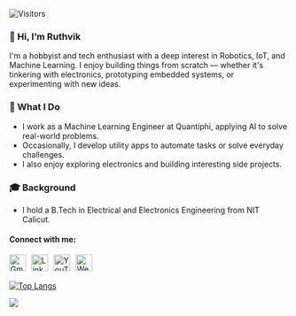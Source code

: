 ![Visitors](https://api.visitorbadge.io/api/visitors?path=https%3A%2F%2Fgithub.com%2Fruthvik-1411&label=Visits&labelColor=%23112240&countColor=%2364FFDA)

### 👋 Hi, I’m Ruthvik
I'm a hobbyist and tech enthusiast with a deep interest in Robotics, IoT, and Machine Learning. I enjoy building things from scratch — whether it's tinkering with electronics, prototyping embedded systems, or experimenting with new ideas.
### 🔧 What I Do
- I work as a Machine Learning Engineer at Quantiphi, applying AI to solve real-world problems.
- Occasionally, I develop utility apps to automate tasks or solve everyday challenges.
- I also enjoy exploring electronics and building interesting side projects.
### 🎓 Background
- I hold a B.Tech in Electrical and Electronics Engineering from NIT Calicut.

#### Connect with me:
<a href="mailto:nagasairuthvik1919@gmail.com" target="_blank">
  <img align="left" alt="Gmail" width="30px" style="margin-right: 10px;" src="https://upload.wikimedia.org/wikipedia/commons/4/4e/Gmail_Icon.png" />
</a>
<a href="https://linkedin.com/in/knsruthvik" target="_blank">
  <img align="left" alt="LinkedIn" width="30px" style="margin-right: 10px;" src="https://cdn-icons-png.flaticon.com/512/174/174857.png" />
</a>
<a href="https://youtube.com/@sairuthvik7727?view_as=subscriber" target="_blank">
  <img align="left" alt="YouTube" width="30px" style="margin-right: 10px;" src="https://cdn-icons-png.flaticon.com/512/1384/1384060.png" />
</a>
<a href="https://ruthvik-1411.github.io" target="_blank">
  <img align="left" alt="Website" width="30px" style="margin-right: 10px;" src="https://cdn-icons-png.flaticon.com/512/841/841364.png" />
</a>

<br>
<br>

[![Top Langs](https://github-readme-stats.vercel.app/api/top-langs/?username=ruthvik-1411&layout=compact&theme=dark)](https://github.com/ruthvik-1411/github-readme-stats)

<img align="left" src="https://github-readme-stats.vercel.app/api/?username=ruthvik-1411&theme=dark" />

